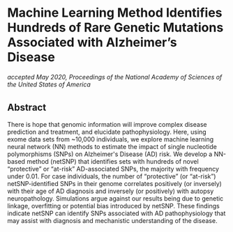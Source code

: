 # Machine Learning Method Identifies Hundreds of Rare Genetic Mutations Associated with Alzheimer’s Disease
###### accepted May 2020, Proceedings of the National Academy of Sciences of the United States of America

## Abstract

There is hope that genomic information will improve complex disease prediction and treatment, and elucidate
pathophysiology. Here, using exome data sets from ~10,000 individuals, we explore machine learning neural
network (NN) methods to estimate the impact of single nucleotide polymorphisms (SNPs) on Alzheimer's Disease
(AD) risk. We develop a NN-based method (netSNP) that identifies sets with hundreds of novel “protective” or
“at-risk” AD-associated SNPs, the majority with frequency under 0.01. For case individuals, the number of
“protective” (or “at-risk”) netSNP-identified SNPs in their genome correlates positively (or inversely) with their
age of AD diagnosis and inversely (or positively) with autopsy neuropathology. Simulations argue against our
results being due to genetic linkage, overfitting or potential bias introduced by netSNP. These findings indicate
netSNP can identify SNPs associated with AD pathophysiology that may assist with diagnosis and mechanistic
understanding of the disease.
